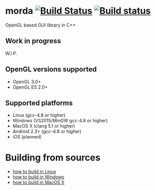 # morda [![Build Status](https://travis-ci.org/igagis/morda.svg?branch=master)](https://travis-ci.org/igagis/morda) [![Build status](https://ci.appveyor.com/api/projects/status/vnce10b7pqgfvfug/branch/master?svg=true)](https://ci.appveyor.com/project/igagis/morda/branch/master)


OpenGL based GUI library in C++

## Work in progress
W.I.P.

## OpenGL versions supported
  * OpenGL 3.0+
  * OpenGL ES 2.0+

## Supported platforms
  * Linux (gcc-4.8 or higher)
  * Windows (VS2015/MinGW gcc-4.8 or higher)
  * MacOS X (clang 5.1 or higher)
  * Android 2.3+ (gcc-4.8 or higher)
  * iOS (planned)

# Building from sources
  * [how to build in Linux](wiki/BuildingInLinux.md)
  * [how to build in Windows](wiki/BuildingInMSYS.md)
  * [how to build in MacOS X](wiki/BuildingInMacOSX.md)
